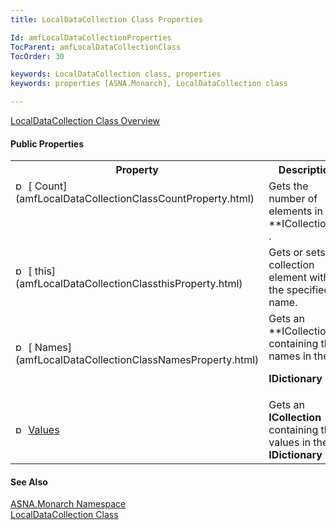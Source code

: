 ```yaml
---
title: LocalDataCollection Class Properties

Id: amfLocalDataCollectionProperties
TocParent: amfLocalDataCollectionClass
TocOrder: 30

keywords: LocalDataCollection class, properties
keywords: properties [ASNA.Monarch], LocalDataCollection class

---
```


[ LocalDataCollection Class Overview](amfLocalDataCollectionClass.html) 
<!-- start public properties table -->	

#### Public Properties
<table class="mytable" cellspacing="0" cellpadding="4" width="90%">
          <colgroup>
            <col width="30%" />
            <col width="70%" />
          </colgroup>
          <tr>
            <th>Property</th>
            <th>Description</th>
          </tr>
<!-- end copy BUT put in extra div and end of table -->
          <tr valign="top">
            <td><img height="16" alt="public property" src="../Images/property.bmp" width="16" border="0" />
              [
              Count](amfLocalDataCollectionClassCountProperty.html)
            </td>
            <td>Gets the number of elements
            in 
 **ICollection** .</td>
          </tr>
          <tr>
            <td><img height="16" alt="public property" src="../Images/property.bmp" width="16" border="0" />
              [
              this](amfLocalDataCollectionClassthisProperty.html)
            </td>
            <td>Gets or sets the collection
            element with the specified name.</td>
          </tr>
          <tr>
            <td><img height="16" alt="public property" src="../Images/property.bmp" width="16" border="0" />
              [
              Names](amfLocalDataCollectionClassNamesProperty.html)
            </td>
            <td>Gets an 
 **ICollection**  containing the names in the

 **IDictionary** .</td>
          </tr>
          <tr>
            <td><img height="16" alt="public property" src="../Images/property.bmp" width="16" border="0" />
              [
              Values](amfLocalDataCollectionClassValuesProperty.html)
            </td>
            <td>Gets an 
 **ICollection**  containing the values in
            the 
 **IDictionary** .</td>
          </tr>
</table>

#### See Also
[ASNA.Monarch Namespace](amfMonarchNamespace.html) <br /> [ LocalDataCollection Class](amfLocalDataCollectionClass.html) 
